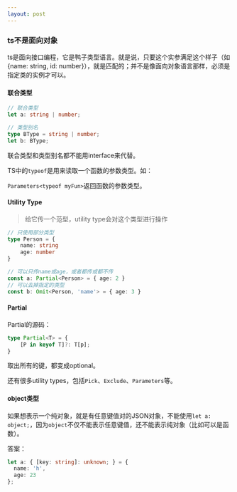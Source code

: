 ```yaml
---
layout: post
---
```

### ts不是面向对象

ts是面向接口编程，它是鸭子类型语言。就是说，只要这个实参满足这个样子（如{name: string, id: number}），就是匹配的；并不是像面向对象语言那样，必须是指定类的实例才可以。

#### 联合类型

```typescript
// 联合类型
let a: string | number;

// 类型别名
type BType = string | number;
let b: BType;
```

联合类型和类型别名都不能用interface来代替。

TS中的`typeof`是用来读取一个函数的参数类型。如：

`Parameters<typeof myFun>`返回函数的参数类型。

#### Utility Type

> 给它传一个范型，utility type会对这个类型进行操作

```typescript
// 只使用部分类型
type Person = {
    name: string
    age: number
}

// 可以只传name或age，或者都传或都不传
const a: Partial<Person> = { age: 2 }
// 可以去掉指定的类型
const b: Omit<Person, 'name'> = { age: 3 }
```

#### Partial

Partial的源码：

```typescript
type Partial<T> = {
    [P in keyof T]?: T[p];
}
```

取出所有的键，都变成optional。

还有很多utility types，包括`Pick`、`Exclude`、`Parameters`等。

#### object类型

如果想表示一个纯对象，就是有任意键值对的JSON对象，不能使用`let a: object;`，因为`object`不仅不能表示任意键值，还不能表示纯对象（比如可以是函数）。

答案：

```typescript
let a: { [key: string]: unknown; } = {
  name: 'h',
  age: 23
};
```